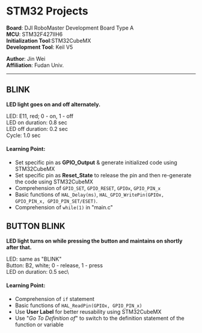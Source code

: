 # STM32 Projects 

**Board**: DJI RoboMaster Development Board Type A\
**MCU**: STM32F427IIH6\
**Initialization Tool**:STM32CubeMX\
**Development Tool**: Keil V5

**Author**: Jin Wei\
**Affiliation**: Fudan Univ.

- - -

## BLINK
**LED light goes on and off alternately.**

LED: E11, red; 0 - on, 1 - off\
LED on duration: 0.8 sec\
LED off duration: 0.2 sec\
Cycle: 1.0 sec

#### Learning Point:
- Set specific pin as **GPIO_Output** & generate initialized code using STM32CubeMX
- Set specific pin as **Reset_State** to release the pin and then re-generate the code using STM32CubeMX
- Comprehension of ``GPIO_SET``, ``GPIO_RESET``, ``GPIOx``, ``GPIO_PIN_x``
- Basic functions of ``HAL_Delay(ms)``, ``HAL_GPIO_WritePin(GPIOx, GPIO_PIN_x, GPIO_PIN_SET/ESET)``.
- Comprehension of ``while(1)`` in "main.c"

## BUTTON BLINK
**LED light turns on while pressing the button and maintains on shortly after that.**

LED: same as "BLINK"\
Button: B2, white; 0 - release, 1 - press\
LED on duration: 0.5 sec\

#### Learning Point:
- Comprehension of ``if`` statement
- Basic functions of ``HAL_ReadPin(GPIOx, GPIO_PIN_x)``
- Use **User Label** for better reusability using STM32CubeMX
- Use "*Go To Definition of*" to switch to the definition statement of the function or variable